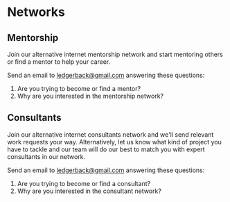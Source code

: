 # Networks

## Mentorship

Join our alternative internet mentorship network and start mentoring others or find a mentor to help your career.

Send an email to [ledgerback@gmail.com](mailto:ledgerback@gmail.com) answering these questions:

1. Are you trying to become or find a mentor?
2. Why are you interested in the mentorship network?


## Consultants

Join our alternative internet consultants network and we'll send relevant work requests your way. Alternatively, let us know what kind of project you have to tackle and our team will do our best to match you with expert consultants in our network.

Send an email to [ledgerback@gmail.com](mailto:ledgerback@gmail.com) answering these questions:

1. Are you trying to become or find a consultant?
2. Why are you interested in the consultant network?